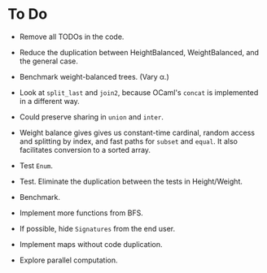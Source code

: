 # To Do

* Remove all TODOs in the code.

* Reduce the duplication between HeightBalanced, WeightBalanced,
  and the general case.

* Benchmark weight-balanced trees. (Vary α.)

* Look at `split_last` and `join2`,
  because OCaml's `concat` is implemented in a different way.

* Could preserve sharing in `union` and `inter`.

* Weight balance gives gives us constant-time cardinal,
  random access and splitting by index,
  and fast paths for `subset` and `equal`.
  It also facilitates conversion to a sorted array.

* Test `Enum`.

* Test. Eliminate the duplication between the tests in Height/Weight.

* Benchmark.

* Implement more functions from BFS.

* If possible, hide `Signatures` from the end user.

* Implement maps without code duplication.

* Explore parallel computation.
